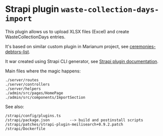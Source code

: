 # Strapi plugin `waste-collection-days-import`

This plugin allows us to upload XLSX files (Excel) and create WasteCollectionDays entries.

It's based on similar custom plugin in Marianum project, see [ceremonies-debtors-list](https://github.com/bratislava/marianum.sk/tree/72dc36cfb05d544680ef891d633af9cf59f5b9e5/strapi/src/plugins/ceremonies-debtor-list).

It war created using Strapi CLI generator, see [Strapi plugin documentation](https://docs-v4.strapi.io/dev-docs/plugins/development/create-a-plugin).

Main files where the magic happens:
```
./server/routes
./server/controllers
./server/helpers
./admin/src/pages/HomePage
./admin/src/components/ImportSection
```

See also:
```
/strapi/config/plugins.ts
/strapi/package.json         --> build and postinstall scripts
/strapi/patches/strapi-plugin-meilisearch+0.9.2.patch
/strapi/Dockerfile
```
